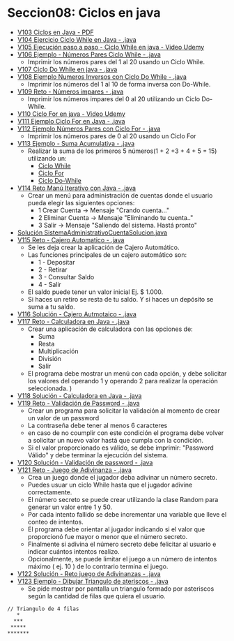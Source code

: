 # Seccion08: Ciclos en java
* [V103 Ciclos en Java - PDF](V103_Ciclos_en_Java/Docs/07-01-00-Ciclos-Java-UJ.pdf)
* [V104 Ejercicio Ciclo While en Java - .java](V104_Ejercicio_Ciclo_While_en_Java/src/CicloWhile.java)
* [V105 Ejecución paso a paso - Ciclo While en java - Video Udemy](https://www.udemy.com/course/universidad-java-especialista-en-java-desde-cero-a-master/learn/lecture/44838681#overview)
* [V106 Ejemplo - Números Pares Ciclo While - .java](V106_Ejemplo_Numeros_Pares_Ciclo_While/src/NumerosParesConWhile.java)
    - Imprimir los números pares del 1 al 20 usando un Ciclo While.
* [V107 Ciclo Do While en java - .java](V107_Ciclo_Do_While_en_Java/src/CicloDoWhile.java)
* [V108 Ejemplo Numeros Inversos con Ciclo Do While - .java](V108_Numeros_Inversos_con_Ciclo_Do_While/src/NumerosInversosConDoWhile.java)
    - Imprimir los números del 1 al 10 de forma inversa con Do-While.
* [V109 Reto - Números impares - .java](V109_Reto_Numeros_Impares/src/NumerosImpares.java)
    - Imprimir los números impares del 0 al 20 utilizando 
        un Ciclo Do-While.
* [V110 Ciclo For en java - Video Udemy](https://www.udemy.com/course/universidad-java-especialista-en-java-desde-cero-a-master/learn/lecture/44838721#overview)
* [V111 Ejemplo Ciclo For en Java - .java](V111_Ejemplo_Ciclo_For_en_java/src/CicloFor.java)
* [V112 Ejemplo Números Pares con Ciclo For - .java](V112_Ejemplo_Numeros_Pares_con_Ciclo_For/src/NumerosParesCicloFor.java)
    - Imprimir los números pares de 0 al 20 usando un Ciclo For
* [V113 Ejemplo - Suma Acumulativa - .java](V113_Ejemplo_Suma_Acumulativa/src)
    - Realizar la suma de los primeros 5 números(1 + 2 +3 + 4 + 5 = 15) utilizando un: 
        * [Ciclo While](V113_Ejemplo_Suma_Acumulativa/src/SumaAcumulativaCicloWhile.java)
        * [Ciclo For](V113_Ejemplo_Suma_Acumulativa/src/SumaAcumulativoaCicloFor.java)
        * [Ciclo Do-While](V113_Ejemplo_Suma_Acumulativa/src/SumaAcumulativaConCicloDoWhile.java)
* [V114 Reto Manú Iterativo con Java - .java ](V114_Menu_Iterativo_con_Java/src/SistemaAdministracionCuentas.java)
    - Crear un menú para administración de cuentas donde el usuario
        pueda elegir las siguientes opciones:
        * 1 Crear Cuenta -> Mensaje "Crando cuenta..."
        * 2 Eliminar Cuenta -> Mensaje "Eliminando tu cuenta.."
        * 3 Salir -> Mensaje "Saliendo del sistema. Hastá pronto"
* [Solución SistemaAdministrativoCuentaSolucion.java](V114_Menu_Iterativo_con_Java/src/SistemaAdministrativoCuentaSolucion.java)
* [V115 Reto - Cajero Automatico - .java](V115_Reto_Cajero_Automatico/src/RetoCajeroAutomatico.java)
    - Se les deja crear la aplicación de Cajero Automático.
    - Las funciones principales de un cajero automático son:
        * 1 - Depositar
        * 2 - Retirar
        * 3 - Consultar Saldo
        * 4 - Salir
    - El saldo puede tener un valor inicial Ej. $ 1.000.
    - Si haces un retiro se resta de tu saldo. Y si haces un depósito se 
        suma a tu saldo.
* [V116 Solución - Cajero Autmotaico - .java](V116_Solucion_Cajero_Automatico/src/CajeroAutomatico.java)
* [V117 Reto - Calculadora en Java - .java](V117_Reto_Calculadora_en_Java/src/Calculadora.java)
    - Crear una aplicación de calculadora con las opciones de:
        * Suma
        * Resta
        * Multiplicación
        * División
        * Salir
    - El programa debe mostrar un menú con cada opción, y debe
        solicitar los valores del operando 1 y operando 2 para 
        realizar la operación seleccionada.
)
* [V118 Solución - Calculadora en Java - .java](V118_Solucion_Calculadora_en_Java/src/SolucionCalculadora.java)
* [V119 Reto - Validación de Password - .java](V119_Reto_Validacion_de_Password/src/RetoValidacionPassword.java)
    - Crear un programa para solicitar la validación al momento de
        crear un valor de un password
    - La contraseña debe tener al menos 6 caracteres
    - en caso de no coumplir con este condición el programa debe
        volver a solicitar un nuevo valor hastá que cumpla con
        la condición.
    - Si el valor proporcionado es válido, se debe imprimir:
        "Password Válido" y debe terminar la ejecución del sistema.
* [V120 Solución - Validación de password - .java](V120_Solucion_Validacion_de_password/src/SolucionValidarPassword.java)
* [V121 Reto - Juego de Adivinanza - .java](V121_Reto_Juego_de_Adivinanza/src/RetoJuegoAdivinanza.java)
    - Crea un juego donde el jugador deba adivinar un
        número secreto.
    - Puedes usuar un ciclo While hasta que el jugador
        adivine correctamente.
    - El número secreto se puede crear utilizando la
        clase Random para generar un valor entre 1 y 50.
    - Por cada intento fallido se debe incrementar una variable
        que lleve el conteo de intentos.
    - El programa debe orientar al jugador indicando si el valor que
        proporcionó fue mayor o menor que el número secreto.
    - Finalmente si adivina el número secreto debe felicitar al usuario
        e indicar cuántos intentos realizo.
    - Opcionalmente, se puede limitar el juego a un número de intentos
        máximo ( ej. 10 ) de lo contrario termina el juego.
* [V122 Solución - Reto juego de Adivinanzas - .java](V122_Solucion_Reto_Juego_de_Adivinanza/src/JuegoAdivinanza.java)
* [V123 Ejemplo - Dibujar Triangulo de ateriscos - .java](V123_Ejemplo_dibujar_Rectangulo/src/DibujaTriangulo.java)
    - Se pide mostrar por pantalla un triangulo formado por asteriscos según la cantidad
        de filas que quiera el usuario. 
```
// Triangulo de 4 filas
   *
  ***
 *****
*******
```